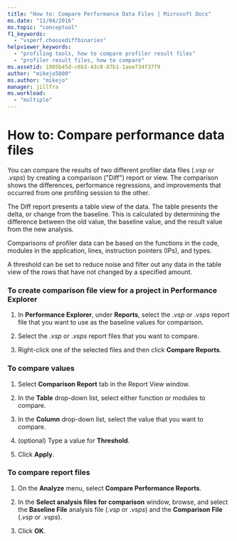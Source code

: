 ```yaml
---
title: "How to: Compare Performance Data Files | Microsoft Docs"
ms.date: "11/04/2016"
ms.topic: "conceptual"
f1_keywords: 
  - "vsperf.choosediffbinaries"
helpviewer_keywords: 
  - "profiling tools, how to compare profiler result files"
  - "profiler result files, how to compare"
ms.assetid: 1905b45d-c6b3-43c8-87b1-1aee734f37f9
author: "mikejo5000"
ms.author: "mikejo"
manager: jillfra
ms.workload: 
  - "multiple"
---
```

# How to: Compare performance data files
You can compare the results of two different profiler data files (.*vsp* or .*vsps*) by creating a comparison ("Diff") report or view. The comparison shows the differences, performance regressions, and improvements that occurred from one profiling session to the other.  
  
 The Diff report presents a table view of the data. The table presents the delta, or change from the baseline. This is calculated by determining the difference between the old value, the baseline value, and the result value from the new analysis.  
  
 Comparisons of profiler data can be based on the functions in the code, modules in the application, lines, instruction pointers (IPs), and types.  
  
 A threshold can be set to reduce noise and filter out any data in the table view of the rows that have not changed by a specified amount.  
  
### To create comparison file view for a project in Performance Explorer  
  
1.  In **Performance Explorer**, under **Reports**, select the .*vsp* or .*vsps* report file that you want to use as the baseline values for comparison.  
  
2.  Select the .*vsp* or .*vsps* report files that you want to compare.  
  
3.  Right-click one of the selected files and then click **Compare Reports**.  
  
### To compare values  
  
1.  Select **Comparison Report** tab in the Report View window.  
  
2.  In the **Table** drop-down list, select either function or modules to compare.  
  
3.  In the **Column** drop-down list, select the value that you want to compare.  
  
4.  (optional) Type a value for **Threshold**.  
  
5.  Click **Apply**.  
  
### To compare report files  
  
1.  On the **Analyze** menu, select **Compare Performance Reports**.  
  
2.  In the **Select analysis files for comparison** window, browse, and select the **Baseline File** analysis file (.*vsp* or .*vsps*) and the **Comparison File** (.*vsp* or .*vsps*).  
  
3.  Click **OK**.